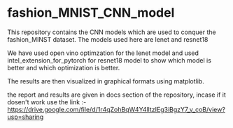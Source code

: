 # fashion_MNIST_CNN_model
This repository contains the CNN models which are used to conquer the fashion_MINST dataset. The models used here are lenet and resnet18

We have used open vino optimzation for the lenet model and used intel_extension_for_pytorch for resnet18 model to show which model is better and which optimization is better.

The results are then visualized in graphical formats using matplotlib.

the report and results are given in docs section of the repository, incase if it dosen't work 
  use the link :- https://drive.google.com/file/d/1r4qZohBqW4Y4lltzIEg3iBgzY7_v_coB/view?usp=sharing

